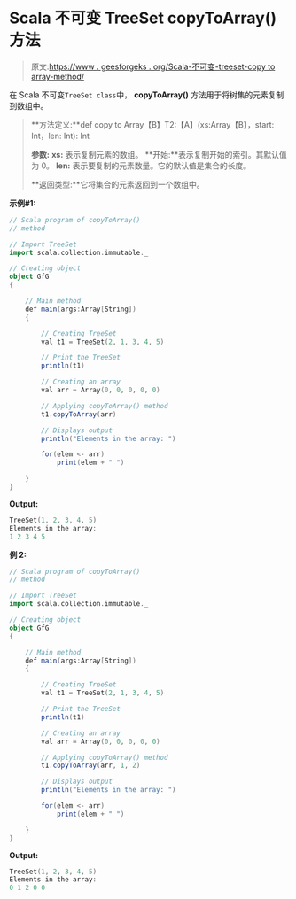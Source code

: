 # Scala 不可变 TreeSet copyToArray()方法

> 原文:[https://www . geesforgeks . org/Scala-不可变-treeset-copy to array-method/](https://www.geeksforgeeks.org/scala-immutable-treeset-copytoarray-method/)

在 Scala 不可变`TreeSet class`中， **copyToArray()** 方法用于将树集的元素复制到数组中。

> **方法定义:**def copy to Array【B】T2:【A】(xs:Array【B】，start: Int，len: Int): Int
> 
> **参数:**
> **xs:** 表示复制元素的数组。
> **开始:**表示复制开始的索引。其默认值为 0。
> **len:** 表示要复制的元素数量。它的默认值是集合的长度。
> 
> **返回类型:**它将集合的元素返回到一个数组中。

**示例#1:**

```scala
// Scala program of copyToArray() 
// method 

// Import TreeSet
import scala.collection.immutable._

// Creating object 
object GfG 
{ 

    // Main method 
    def main(args:Array[String]) 
    { 

        // Creating TreeSet
        val t1 = TreeSet(2, 1, 3, 4, 5) 

        // Print the TreeSet
        println(t1) 

        // Creating an array 
        val arr = Array(0, 0, 0, 0, 0)

        // Applying copyToArray() method  
        t1.copyToArray(arr)

        // Displays output 
        println("Elements in the array: ")

        for(elem <- arr)  
            print(elem + " ") 

    } 
} 
```

**Output:**

```scala
TreeSet(1, 2, 3, 4, 5)
Elements in the array: 
1 2 3 4 5

```

**例 2:**

```scala
// Scala program of copyToArray() 
// method 

// Import TreeSet
import scala.collection.immutable._

// Creating object 
object GfG 
{ 

    // Main method 
    def main(args:Array[String]) 
    { 

        // Creating TreeSet
        val t1 = TreeSet(2, 1, 3, 4, 5) 

        // Print the TreeSet
        println(t1) 

        // Creating an array 
        val arr = Array(0, 0, 0, 0, 0)

        // Applying copyToArray() method  
        t1.copyToArray(arr, 1, 2)

        // Displays output 
        println("Elements in the array: ")

        for(elem <- arr)  
            print(elem + " ") 

    } 
} 
```

**Output:**

```scala
TreeSet(1, 2, 3, 4, 5)
Elements in the array: 
0 1 2 0 0

```